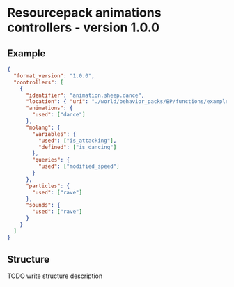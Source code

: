 # Resourcepack animations controllers - version 1.0.0

## Example

```json
{
  "format_version": "1.0.0",
  "controllers": [
    {
      "identifier": "animation.sheep.dance",
      "location": { "uri": "./world/behavior_packs/BP/functions/example.mcfunction", "offset": 255 },
      "animations": {
        "used": ["dance"]
      },
      "molang": {
        "variables": {
          "used": ["is_attacking"],
          "defined": ["is_dancing"]
        },
        "queries": {
          "used": ["modified_speed"]
        }
      },
      "particles": {
        "used": ["rave"]
      },
      "sounds": {
        "used": ["rave"]
      }
    }
  ]
}
```

## Structure

TODO write structure description

